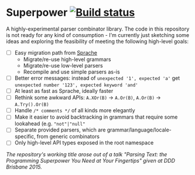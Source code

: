 # Superpower [![Build status](https://ci.appveyor.com/api/projects/status/366q7k3nv4fiuwuv?svg=true)](https://ci.appveyor.com/project/NicholasBlumhardt/superpower)

A highly-experimental parser combinator library. The code in this repository is not ready for any kind of consumption - I'm currently just sketching some ideas and exploring the feasibility of meeting the following high-level goals:

 * [ ] Easy migration path from [Sprache](https://github.com/Sprache/Sprache)
   - Migrate/re-use high-level grammars
   - Migrate/re-use low-level parsers
   - Recompile and use simple parsers as-is
 * [ ] Better error messages: instead of `unexpected '1', expected 'a'` get `unexpected number '123', expected keyword 'and'`
 * [ ] At least as fast as Sprache, ideally faster
 * [ ] Rethink some awkward APIs: `A.XOr(B)` -> `A.Or(B)`, `A.Or(B)` -> `A.Try().Or(B)`
 * [ ] Handle `/* comments */` of all kinds more elegantly
 * [ ] Make it easier to avoid backtracking in grammars that require some lookahead (e.g. `"not"|"null"`
 * [ ] Separate provided parsers, which are grammar/language/locale-specific, from generic combinators
 * [ ] Only high-level API types exposed in the root namespace

_The repository's working title arose out of a talk "Parsing Text: the Programming Superpower You Need at Your Fingertips" given at DDD Brisbane 2015._
